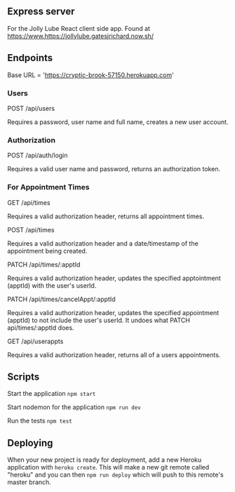 ## Express server
For the Jolly Lube React client side app. Found at https://www.https://jollylube.gatesjrichard.now.sh/

## Endpoints

Base URL = 'https://cryptic-brook-57150.herokuapp.com'

### Users

POST /api/users

Requires a password, user name and full name, creates a new user account.

### Authorization

POST /api/auth/login

Requires a valid user name and password, returns an authorization token.

### For Appointment Times

GET /api/times

Requires a valid authorization header, returns all appointment times.

POST /api/times

Requires a valid authorization header and a date/timestamp of the appointment being created.

PATCH /api/times/:apptId

Requires a valid authorization header, updates the specified apptointment (apptId) with the user's userId.

PATCH /api/times/cancelAppt/:apptId

Requires a valid authorization header, updates the specified appointment (apptId) to not include the user's userId. It undoes what PATCH api/times/:apptId does.

GET /api/userappts

Requires a valid authorization header, returns all of a users appointments.

## Scripts

Start the application `npm start`

Start nodemon for the application `npm run dev`

Run the tests `npm test`

## Deploying

When your new project is ready for deployment, add a new Heroku application with `heroku create`. This will make a new git remote called "heroku" and you can then `npm run deploy` which will push to this remote's master branch.
